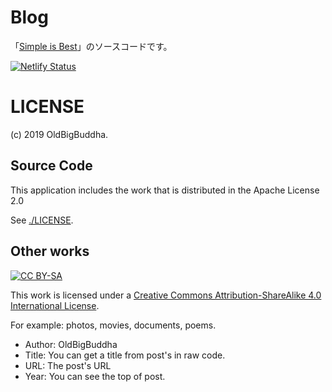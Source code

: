 # Blog
「[Simple is Best](https://oldbigbuddha.dev/)」のソースコードです。

[![Netlify Status](https://api.netlify.com/api/v1/badges/51e8d1e6-596c-4582-8ea5-97a7667bc63c/deploy-status)](https://app.netlify.com/sites/simpleisbest/deploys)

# LICENSE
(c) 2019 OldBigBuddha.

## Source Code
This application includes the work that is distributed in the Apache License 2.0

See [./LICENSE](./LICENSE).

## Other works
[![CC BY-SA](https://i.creativecommons.org/l/by-sa/4.0/88x31.png)](http://creativecommons.org/licenses/by-sa/4.0/)

This work is licensed under a [Creative Commons Attribution-ShareAlike 4.0 International License](http://creativecommons.org/licenses/by-sa/4.0/).

For example: photos, movies, documents, poems.

- Author: OldBigBuddha
- Title: You can get a title from post's <title><Title></title> in raw code.
- URL: The post's URL
- Year: You can see the top of post.
